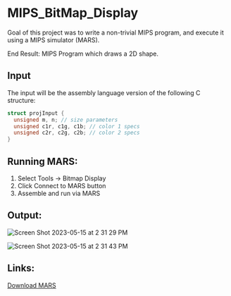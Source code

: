 # MIPS_BitMap_Display
Goal of this project was to write a non-trivial MIPS program, and execute it using a MIPS simulator (MARS).

End Result: MIPS Program which draws a 2D shape.

## Input
The input will be the assembly language version of the following C structure:

```c
struct projInput {
  unsigned m, n; // size parameters
  unsigned c1r, c1g, c1b; // color 1 specs
  unsigned c2r, c2g, c2b; // color 2 specs
}
```

## Running MARS:
1) Select Tools -> Bitmap Display
2) Click Connect to MARS button
3) Assemble and run via MARS

## Output: 
![Screen Shot 2023-05-15 at 2 31 29 PM](https://github.com/ashdeep-singh02/MIPS_BitMap_Display/assets/71999538/15452187-4bf4-4cd8-80c4-870ee2e35e1b)

![Screen Shot 2023-05-15 at 2 31 43 PM](https://github.com/ashdeep-singh02/MIPS_BitMap_Display/assets/71999538/950bd213-b0ad-45cc-b5fc-fa422ab0de5a)

## Links:
[Download MARS](https://courses.missouristate.edu/kenvollmar/mars/download.htm)

